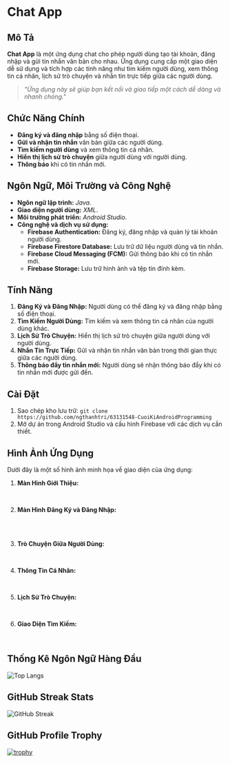 # Chat App

## Mô Tả
**Chat App** là một ứng dụng chat cho phép người dùng tạo tài khoản, đăng nhập và gửi tin nhắn văn bản cho nhau. Ứng dụng cung cấp một giao diện dễ sử dụng và tích hợp các tính năng như tìm kiếm người dùng, xem thông tin cá nhân, lịch sử trò chuyện và nhắn tin trực tiếp giữa các người dùng.

> *"Ứng dụng này sẽ giúp bạn kết nối và giao tiếp một cách dễ dàng và nhanh chóng."*

## Chức Năng Chính
- **Đăng ký và đăng nhập** bằng số điện thoại.
- **Gửi và nhận tin nhắn** văn bản giữa các người dùng.
- **Tìm kiếm người dùng** và xem thông tin cá nhân.
- **Hiển thị lịch sử trò chuyện** giữa người dùng với người dùng.
- **Thông báo** khi có tin nhắn mới.

## Ngôn Ngữ, Môi Trường và Công Nghệ
- **Ngôn ngữ lập trình:** *Java*.
- **Giao diện người dùng:** *XML*.
- **Môi trường phát triển:** *Android Studio*.
- **Công nghệ và dịch vụ sử dụng:**
  - **Firebase Authentication:** Đăng ký, đăng nhập và quản lý tài khoản người dùng.
  - **Firebase Firestore Database:** Lưu trữ dữ liệu người dùng và tin nhắn.
  - **Firebase Cloud Messaging (FCM):** Gửi thông báo khi có tin nhắn mới.
  - **Firebase Storage:** Lưu trữ hình ảnh và tệp tin đính kèm.

## Tính Năng
1. **Đăng Ký và Đăng Nhập:** Người dùng có thể đăng ký và đăng nhập bằng số điện thoại.
2. **Tìm Kiếm Người Dùng:** Tìm kiếm và xem thông tin cá nhân của người dùng khác.
3. **Lịch Sử Trò Chuyện:** Hiển thị lịch sử trò chuyện giữa người dùng với người dùng.
4. **Nhắn Tin Trực Tiếp:** Gửi và nhận tin nhắn văn bản trong thời gian thực giữa các người dùng.
5. **Thông báo đẩy tin nhắn mới:** Người dùng sẽ nhận thông báo đẩy khi có tin nhắn mới được gửi đến.

## Cài Đặt
1. Sao chép kho lưu trữ: `git clone https://github.com/ngthanhtri/63131548-CuoiKiAndroidProgramming`
2. Mở dự án trong Android Studio và cấu hình Firebase với các dịch vụ cần thiết.

## Hình Ảnh Ứng Dụng

Dưới đây là một số hình ảnh minh họa về giao diện của ứng dụng:

1. **Màn Hình Giới Thiệu:**
   
   <div class="fade-in">
     <img src="https://i.imgur.com/4MJ9VET.png" alt="Màn Hình Giới Thiệu">
   </div>

2. **Màn Hình Đăng Ký và Đăng Nhập:**
  
   <div class="fade-in">
     <img src="https://i.imgur.com/UKHACFT.png" alt="Màn Hình Nhập Số Điện Thoại">
     <img src="https://i.imgur.com/HW3623r.png" alt="Màn Hình Nhập Mã OTP">
     <img src="https://i.imgur.com/TmlLFuv.png" alt="Màn Hình Nhập Tên Người Dùng">
   </div>

3. **Trò Chuyện Giữa Người Dùng:**
   
   <div class="fade-in">
     <img src="https://i.imgur.com/2SqBzBM.png" alt="Trò Chuyện Giữa Người Dùng">
   </div>

4. **Thông Tin Cá Nhân:**
   
   <div class="fade-in">
     <img src="https://i.imgur.com/4CahtxX.png" alt="Thông Tin Cá Nhân">
   </div>

5. **Lịch Sử Trò Chuyện:**
   
   <div class="fade-in">
     <img src="https://i.imgur.com/fzuojRY.png" alt="Lịch Sử Trò Chuyện">
   </div>

6. **Giao Diện Tìm Kiếm:**
   
   <div class="fade-in">
     <img src="https://i.imgur.com/eouNvPF.png" alt="Giao Diện Tìm Kiếm">
   </div>

## Thống Kê Ngôn Ngữ Hàng Đầu

![Top Langs](https://github-readme-stats.vercel.app/api/top-langs/?username=ngthanhtri&layout=compact)

## GitHub Streak Stats

![GitHub Streak](https://github-readme-streak-stats.herokuapp.com/?user=ngthanhtri)

## GitHub Profile Trophy

[![trophy](https://github-profile-trophy.vercel.app/?username=ngthanhtri&theme=onedark)](https://github.com/ryo-ma/github-profile-trophy)

<style>
.fade-in {
  animation: fadeIn 2s ease-in-out;
}

@keyframes fadeIn {
  from { opacity: 0; }
  to { opacity: 1; }
}

.quote {
  font-style: italic;
  color: #555;
  margin: 20px 0;
  padding: 10px;
  border-left: 5px solid #ccc;
  background-color: #f9f9f9;
}
</style>
